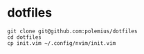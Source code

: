 # dotfiles

```
git clone git@github.com:polemius/dotfiles
cd dotfiles
cp init.vim ~/.config/nvim/init.vim
```

